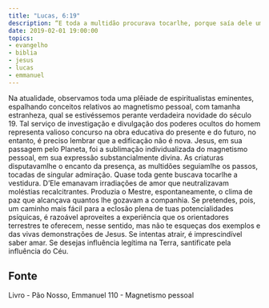 ```yaml
---
title: "Lucas, 6:19"
description: “E toda a multidão procurava tocar­lhe, porque saía dele uma virtude que os curava a todos.”
date: 2019-02-01 19:00:00
topics: 
- evangelho
- biblia
- jesus
- lucas
- emmanuel
---
```


Na atualidade, observamos toda uma plêiade de espiritualistas eminentes,
espalhando conceitos relativos ao magnetismo pessoal, com tamanha estranheza,
qual se estivéssemos perante verdadeira novidade do século 19.
Tal serviço de investigação e divulgação dos poderes ocultos do homem
representa valioso concurso na obra educativa do presente e do futuro, no entanto, é
preciso lembrar que a edificação não é nova.
Jesus, em sua passagem pelo Planeta, foi a sublimação individualizada do
magnetismo pessoal, em sua expressão substancialmente divina. As criaturas
disputavam­lhe o encanto da presença, as multidões seguiam­lhe os passos, tocadas
de singular admiração.
Quase toda gente buscava tocar­lhe a vestidura. D’Ele emanavam
irradiações de amor que neutralizavam moléstias recalcitrantes.
Produzia o Mestre, espontaneamente, o clima de paz que alcançava quantos
lhe gozavam a companhia.
Se pretendes, pois, um caminho mais fácil para a eclosão plena de tuas
potencialidades psíquicas, é razoável aproveites a experiência que os orientadores
terrestres te oferecem, nesse sentido, mas não te esqueças dos exemplos e das vivas
demonstrações de Jesus.
Se intentas atrair, é imprescindível saber amar. Se desejas influência
legítima na Terra, santifica­te pela influência do Céu.




## Fonte
Livro - Pão Nosso, Emmanuel
110 - Magnetismo pessoal
